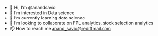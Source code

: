 - 👋 Hi, I’m @anandsavio
- 👀 I’m interested in Data science
- 🌱 I’m currently learning data science
- 💞️ I’m looking to collaborate on FPL analytics, stock selection analytics
- 📫 How to reach me anand_savio@rediffmail.com

<!---
anandsavio/anandsavio is a ✨ special ✨ repository because its `README.md` (this file) appears on your GitHub profile.
You can click the Preview link to take a look at your changes.
--->
